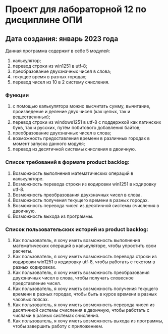 # Проект для лабораторной 12 по дисциплине ОПИ

## Дата создания: январь 2023 года

Данная программа содержит в себе 5 модулей: 
1. калькулятор;
2. перевод строки из win1251 в utf-8;
3. преобразование двухзначных чисел в слова;
4. текущее время в разных городах;
5. перевод чисел из 10 в 2 систему счисления.

### Функции  
1. с помощью калькулятора можно высчитать сумму, вычитание, произведение и деление двух чисел (как целых, так и вещественнных);
2. перевод строки из windows1251 в utf-8 с поддержкой как латинских букв, так и русских, путём побитового добавления байтов;
3. преобразование двухзначных чисел в слова;
4. возможность предоставления времени в различных городах в момент запуска данного модуля;
5. перевод из десятичной системы счисления в двоичную.

### Список требований в формате product backlog:
1. Возможность выполнения математических операций в калькуляторе.
2. Возможность перевода строки из кодировки win1251 в кодировку utf-8.
3. Возможность преобразования двухзначных чисел в слова.
4. Возможность получения текущего времени в разных городах.
5. Возможность перевода чисел из десятичной системы счисления в двоичную.
6. Возможность выхода из программы.

### Список пользовательских историй из product backlog:
1. Как пользователь, я хочу иметь возможность выполнения математических операций в калькуляторе, чтобы упростить свои расчеты.
2. Как пользователь, я хочу иметь возможность перевода строки из кодировки win1251 в кодировку utf-8, чтобы работать с текстом в разных кодировках.
3. Как пользователь, я хочу иметь возможность преобразования двухзначных чисел в слова, чтобы получать словесное представление чисел.
4. Как пользователь, я хочу иметь возможность получения текущего времени в разных городах, чтобы быть в курсе времени в разных часовых поясах.
5. Как пользователь, я хочу иметь возможность перевода чисел из десятичной системы счисления в двоичную, чтобы работать с числами в разных системах счисления.
6. Как пользователь, я хочу иметь возможность выхода из программы, чтобы завершить работу с приложением.
